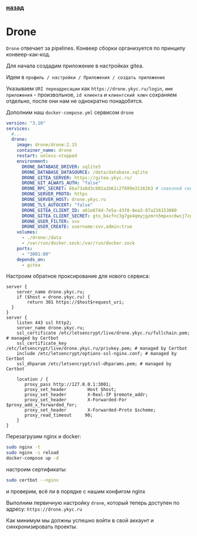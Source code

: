 ### [назад](./00.index.md)

# Drone

`Drone` отвечает за pipelines. Конвеер сборки организуется по принципу конвеер-как-код.

Для начала создадим приложение в настройках gitea. 

Идем в `профиль / настройки / Приложения / создать приложение`

Указываем `URI переадресации` как `https://drone.ykyc.ru/login`, `имя приложения` - произвольное, 
`id клиента` и `клиентский ключ` сохраняем отдельно, после они нам не однократно понадобятся.

Дополним наш `docker-compose.yml` сервисом `drone`

```yaml
version: "3.10"
services:
  #...
  drone:
    image: drone/drone:2.15
    container_name: drone
    restart: unless-stopped
    environment:
      DRONE_DATABASE_DRIVER: sqlite3
      DRONE_DATABASE_DATASOURCE: /data/database.sqlite
      DRONE_GITEA_SERVER: https://gitea.ykyc.ru/
      DRONE_GIT_ALWAYS_AUTH: "false"
      DRONE_RPC_SECRET: 6ba73a8d3c602a1b61c2f699e31162b3 # сквозной секрет между контейнерами гитея и дроне
      DRONE_SERVER_PROTO: https
      DRONE_SERVER_HOST: drone.ykyc.ru
      DRONE_TLS_AUTOCERT: "false"
      DRONE_GITEA_CLIENT_ID: a01e674d-7e5a-43f8-8ea3-87a216153880
      DRONE_GITEA_CLIENT_SECRET: gto_b4zfnc3g7ge4qmyjgzmrn5mpxxc6wcj7zg4wodfl6crdeau6ghoa
      DRONE_USER_FILTER: svv
      DRONE_USER_CREATE: username:svv,admin:true
    volumes:
      - ./drone:/data
      - /var/run/docker.sock:/var/run/docker.sock
    ports:
      - "3001:80"
    depends_on:
      - gitea
```

Настроим обратное проксирование для нового сервиса:
```nginx configuration
server {
    server_name drone.ykyc.ru;
    if ($host = drone.ykyc.ru) {
        return 301 https://$host$request_uri;
  }
}
server {
    listen 443 ssl http2;
    server_name drone.ykyc.ru;
    ssl_certificate /etc/letsencrypt/live/drone.ykyc.ru/fullchain.pem; # managed by Certbot
    ssl_certificate_key /etc/letsencrypt/live/drone.ykyc.ru/privkey.pem; # managed by Certbot
    include /etc/letsencrypt/options-ssl-nginx.conf; # managed by Certbot
    ssl_dhparam /etc/letsencrypt/ssl-dhparams.pem; # managed by Certbot

    location / {
       proxy_pass http://127.0.0.1:3001;
       proxy_set_header        Host $host;
       proxy_set_header        X-Real-IP $remote_addr;
       proxy_set_header        X-Forwarded-For $proxy_add_x_forwarded_for;
       proxy_set_header        X-Forwarded-Proto $scheme;
       proxy_read_timeout     90;
    } 
}
```

Перезагрузим nginx и docker:
```bash
sudo nginx -t
sudo nginx -s reload
docker-compose up -d
```

настроим сертификаты:
```bash
sudo certbot --nginx
```
и проверим, всё ли в порядке с нашим конфигом nginx

Выполним первичную настройку `drone`, который теперь доступен по адресу: `https://drone.ykyc.ru` 

Как минимум мы должны успешно войти в свой аккаунт и синхронизировать проекты.